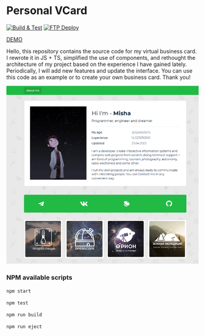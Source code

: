 # Personal VCard

[![Build & Test](https://github.com/miksrv/react-personal-webpage/actions/workflows/checks.yml/badge.svg)](https://github.com/miksrv/react-personal-webpage/actions/workflows/checks.yml)
[![FTP Deploy](https://github.com/miksrv/react-personal-webpage/actions/workflows/deploy.yml/badge.svg)](https://github.com/miksrv/react-personal-webpage/actions/workflows/deploy.yml)

[DEMO](https://miksoft.pro)

Hello, this repository contains the source code for my virtual business card. I rewrote it in JS + TS, simplified the use of components, and rethought the architecture of my project based on the experience I have gained lately. Periodically, I will add new features and update the interface. You can use this code as an example or to create your own business card. Thank you!

![UI example](./docs/screen.png)

### NPM available scripts

`npm start`

`npm test`

`npm run build`

`npm run eject`
